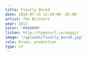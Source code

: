 ```yaml
---
title: Finally Bored
date: 2018-07-25 12:20:00 -05:00
artist: The Blisters
year: 2013
color: "#8A0000"
listen: http://hyperurl.co/uagqjz
image: "/uploads/finally_bored.jpg"
role: Drums, production
type: LP
---
```


